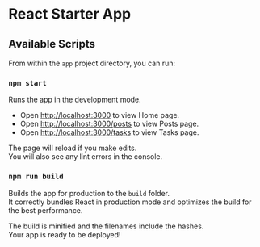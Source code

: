 # React Starter App

## Available Scripts

From within the `app` project directory, you can run:

### `npm start`

Runs the app in the development mode.<br />
* Open [http://localhost:3000](http://localhost:3000) to view Home page.
* Open [http://localhost:3000/posts](http://localhost:3000/posts) to view Posts page.
* Open [http://localhost:3000/tasks](http://localhost:3000/tasks) to view Tasks page.

The page will reload if you make edits.<br />
You will also see any lint errors in the console.

### `npm run build`

Builds the app for production to the `build` folder.<br />
It correctly bundles React in production mode and optimizes the build for the best performance.

The build is minified and the filenames include the hashes.<br />
Your app is ready to be deployed!